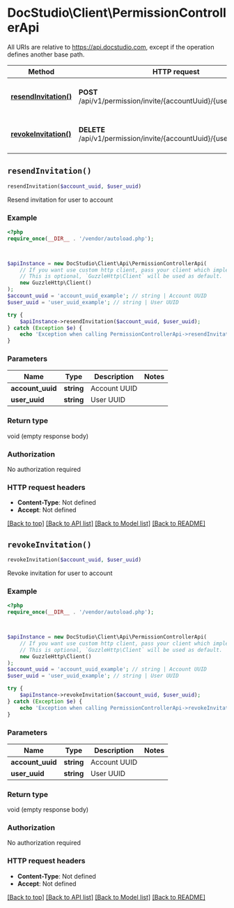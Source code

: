 # DocStudio\Client\PermissionControllerApi

All URIs are relative to https://api.docstudio.com, except if the operation defines another base path.

| Method | HTTP request | Description |
| ------------- | ------------- | ------------- |
| [**resendInvitation()**](PermissionControllerApi.md#resendInvitation) | **POST** /api/v1/permission/invite/{accountUuid}/{userUuid}/resend | Resend invitation for user to account |
| [**revokeInvitation()**](PermissionControllerApi.md#revokeInvitation) | **DELETE** /api/v1/permission/invite/{accountUuid}/{userUuid} | Revoke invitation for user to account |


## `resendInvitation()`

```php
resendInvitation($account_uuid, $user_uuid)
```

Resend invitation for user to account

### Example

```php
<?php
require_once(__DIR__ . '/vendor/autoload.php');



$apiInstance = new DocStudio\Client\Api\PermissionControllerApi(
    // If you want use custom http client, pass your client which implements `GuzzleHttp\ClientInterface`.
    // This is optional, `GuzzleHttp\Client` will be used as default.
    new GuzzleHttp\Client()
);
$account_uuid = 'account_uuid_example'; // string | Account UUID
$user_uuid = 'user_uuid_example'; // string | User UUID

try {
    $apiInstance->resendInvitation($account_uuid, $user_uuid);
} catch (Exception $e) {
    echo 'Exception when calling PermissionControllerApi->resendInvitation: ', $e->getMessage(), PHP_EOL;
}
```

### Parameters

| Name | Type | Description  | Notes |
| ------------- | ------------- | ------------- | ------------- |
| **account_uuid** | **string**| Account UUID | |
| **user_uuid** | **string**| User UUID | |

### Return type

void (empty response body)

### Authorization

No authorization required

### HTTP request headers

- **Content-Type**: Not defined
- **Accept**: Not defined

[[Back to top]](#) [[Back to API list]](../../README.md#endpoints)
[[Back to Model list]](../../README.md#models)
[[Back to README]](../../README.md)

## `revokeInvitation()`

```php
revokeInvitation($account_uuid, $user_uuid)
```

Revoke invitation for user to account

### Example

```php
<?php
require_once(__DIR__ . '/vendor/autoload.php');



$apiInstance = new DocStudio\Client\Api\PermissionControllerApi(
    // If you want use custom http client, pass your client which implements `GuzzleHttp\ClientInterface`.
    // This is optional, `GuzzleHttp\Client` will be used as default.
    new GuzzleHttp\Client()
);
$account_uuid = 'account_uuid_example'; // string | Account UUID
$user_uuid = 'user_uuid_example'; // string | User UUID

try {
    $apiInstance->revokeInvitation($account_uuid, $user_uuid);
} catch (Exception $e) {
    echo 'Exception when calling PermissionControllerApi->revokeInvitation: ', $e->getMessage(), PHP_EOL;
}
```

### Parameters

| Name | Type | Description  | Notes |
| ------------- | ------------- | ------------- | ------------- |
| **account_uuid** | **string**| Account UUID | |
| **user_uuid** | **string**| User UUID | |

### Return type

void (empty response body)

### Authorization

No authorization required

### HTTP request headers

- **Content-Type**: Not defined
- **Accept**: Not defined

[[Back to top]](#) [[Back to API list]](../../README.md#endpoints)
[[Back to Model list]](../../README.md#models)
[[Back to README]](../../README.md)
